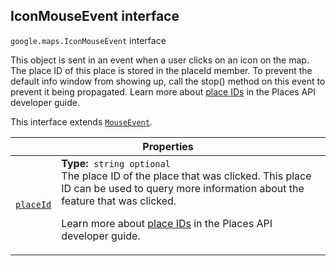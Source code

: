 
<h2 id="IconMouseEvent">IconMouseEvent interface</h2>
<p>
<code><span itemprop="path">google.maps</span>.<span itemprop="name">IconMouseEvent</span></code>
interface
</p>
<p>This object is sent in an event when a user clicks on an icon on the map. The place ID of this place is stored in the placeId member. To prevent the default info window from showing up, call the stop() method on this event to prevent it being propagated. Learn more about <a href="https://developers.google.com/places/place-id">place IDs</a> in the Places API developer guide.</p>
<p>This interface extends
<code><a href="MouseEvent.md">MouseEvent</a></code>.
</p>
<div class="devsite-table-wrapper"><table class="properties responsive" summary="interface IconMouseEvent - Properties">
<thead>
<tr><th colspan="2">Properties</th>
</tr></thead>
<tbody>
<tr id="IconMouseEvent.placeId">
<td itemprop="property"><code><a class="secret-link" href="#IconMouseEvent.placeId"><span>placeId</span></a></code></td>
<td><div><strong>Type:</strong>&nbsp; <code>string <span class="optional-type-annotation">optional</span></code></div>
<div class="desc">The place ID of the place that was clicked. This place ID can be used to query more information about the feature that was clicked. <p> Learn more about <a href="https://developers.google.com/places/place-id">place IDs</a> in the Places API developer guide.</p></div></td>
</tr>
</tbody>
</table></div>
<script src="replace_links.js"></script>
